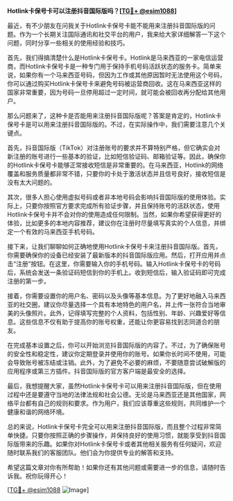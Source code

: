 **Hotlink卡保号卡可以注册抖音国际版吗？[[TG💪+ @esim1088](https://t.me/s/esim1088)]**

最近，有不少朋友在问我关于Hotlink卡保号卡能不能用来注册抖音国际版的问题。作为一个长期关注国际通讯和社交平台的用户，我来给大家详细解答一下这个问题，同时分享一些相关的使用经验和技巧。

首先，我们得搞清楚什么是Hotlink卡保号卡。Hotlink是马来西亚的一家电信运营商，而Hotlink卡保号卡是一种专门用于保持手机号码活跃状态的服务卡。简单来说，如果你有一个马来西亚号码，但因为工作或其他原因暂时无法使用这个号码，你可以通过购买Hotlink卡保号卡来避免号码被运营商回收。这在马来西亚这样的国家非常重要，因为号码一旦停用超过一定时间，就可能会被回收再分配给其他用户。

那么问题来了，这种卡是否能用来注册抖音国际版呢？答案是肯定的，Hotlink卡保号卡是可以用来注册抖音国际版的。不过，在实际操作中，我们需要注意几个关键点。

首先，抖音国际版（TikTok）对注册账号的要求并不算特别严格，但它确实会对新注册的账号进行一些基本的验证，比如短信验证码、邮箱验证等。因此，确保你的Hotlink卡保号卡能够正常接收短信是非常重要的。在马来西亚，Hotlink的网络覆盖和服务质量都非常不错，只要你的卡处于激活状态并且信号良好，接收短信是没有太大问题的。

其次，很多人担心使用虚拟号码或者非本地号码会影响抖音国际版的使用体验。实际上，只要你按照官方要求完成所有验证步骤，并且保持账号的活跃状态，使用Hotlink卡保号卡并不会对你的使用造成任何限制。当然，如果你希望获得更好的体验，比如更多的本地内容推荐，建议你在注册时尽量填写真实的个人信息，并绑定一个有效的马来西亚手机号码。

接下来，让我们聊聊如何正确地使用Hotlink卡保号卡来注册抖音国际版。首先，你需要确保你的设备已经安装了最新版本的抖音国际版应用。然后，打开应用并点击“注册”按钮。在这里，你需要输入你的手机号码。输入Hotlink卡保号卡的号码后，系统会发送一条验证码短信到你的手机上。收到短信后，输入验证码即可完成注册的第一步。

接着，你需要设置你的用户名、密码以及头像等基本信息。为了更好地融入马来西亚的社交圈，建议你尽量选择一个具有本地特色的用户名，并上传一张符合当地审美的头像照片。此外，记得填写完整的个人资料，包括性别、年龄、兴趣爱好等信息。这些信息不仅有助于提高你的账号权重，还能让你更容易找到志同道合的朋友。

在完成基本设置之后，你可以开始浏览抖音国际版的内容了。不过，为了确保账号的安全性和稳定性，建议你定期登录并使用你的账号。如果你长时间不使用，可能会导致账号被冻结或注销。此外，为了避免不必要的麻烦，不要随意尝试破解版的应用程序或第三方插件。抖音国际版的官方客户端是最安全的选择。

最后，我想提醒大家，虽然Hotlink卡保号卡可以用来注册抖音国际版，但在使用过程中还是要遵守当地的法律法规和社会公德。无论是马来西亚还是其他国家，网络平台都有自己的规则和要求。作为用户，我们应该尊重这些规则，共同维护一个健康和谐的网络环境。

总的来说，Hotlink卡保号卡完全可以用来注册抖音国际版，而且整个过程非常简单快捷。只要你按照正确的步骤操作，并保持良好的使用习惯，就能享受到抖音国际版带来的乐趣。如果你对Hotlink卡保号卡或者其他相关服务有任何疑问，欢迎随时联系我们的客服团队。他们会为你提供专业的解答和支持。

希望这篇文章对你有所帮助！如果你还有其他问题或需要进一步的信息，请随时告诉我。祝你玩得开心！

[[TG💪+ @esim1088](https://t.me/s/esim1088) ![Image](https://i.postimg.cc/4NQfJmqS/Snipaste-2025-05-13-00-14-12.png)]